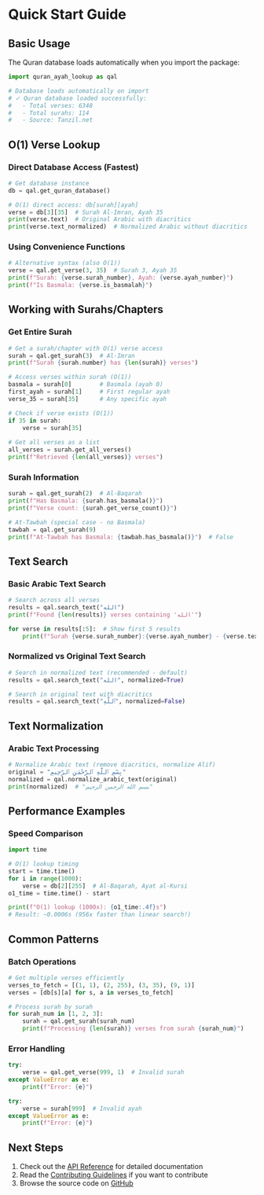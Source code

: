 # Quick Start Guide

## Basic Usage

The Quran database loads automatically when you import the package:

```python
import quran_ayah_lookup as qal

# Database loads automatically on import
# ✓ Quran database loaded successfully:
#   - Total verses: 6348  
#   - Total surahs: 114
#   - Source: Tanzil.net
```

## O(1) Verse Lookup

### Direct Database Access (Fastest)

```python
# Get database instance
db = qal.get_quran_database()

# O(1) direct access: db[surah][ayah]
verse = db[3][35]  # Surah Al-Imran, Ayah 35
print(verse.text)  # Original Arabic with diacritics
print(verse.text_normalized)  # Normalized Arabic without diacritics
```

### Using Convenience Functions

```python
# Alternative syntax (also O(1))
verse = qal.get_verse(3, 35)  # Surah 3, Ayah 35
print(f"Surah: {verse.surah_number}, Ayah: {verse.ayah_number}")
print(f"Is Basmala: {verse.is_basmalah}")
```

## Working with Surahs/Chapters

### Get Entire Surah

```python
# Get a surah/chapter with O(1) verse access
surah = qal.get_surah(3)  # Al-Imran
print(f"Surah {surah.number} has {len(surah)} verses")

# Access verses within surah (O(1))
basmala = surah[0]        # Basmala (ayah 0)
first_ayah = surah[1]     # First regular ayah
verse_35 = surah[35]      # Any specific ayah

# Check if verse exists (O(1))
if 35 in surah:
    verse = surah[35]
    
# Get all verses as a list
all_verses = surah.get_all_verses()
print(f"Retrieved {len(all_verses)} verses")
```

### Surah Information

```python
surah = qal.get_surah(2)  # Al-Baqarah
print(f"Has Basmala: {surah.has_basmala()}")
print(f"Verse count: {surah.get_verse_count()}")

# At-Tawbah (special case - no Basmala)
tawbah = qal.get_surah(9)
print(f"At-Tawbah has Basmala: {tawbah.has_basmala()}")  # False
```

## Text Search

### Basic Arabic Text Search

```python
# Search across all verses
results = qal.search_text("الله")
print(f"Found {len(results)} verses containing 'الله'")

for verse in results[:5]:  # Show first 5 results
    print(f"Surah {verse.surah_number}:{verse.ayah_number} - {verse.text[:50]}...")
```

### Normalized vs Original Text Search

```python
# Search in normalized text (recommended - default)
results = qal.search_text("الله", normalized=True)

# Search in original text with diacritics
results = qal.search_text("ٱللَّهِ", normalized=False)
```

## Text Normalization

### Arabic Text Processing

```python
# Normalize Arabic text (remove diacritics, normalize Alif)
original = "بِسْمِ ٱللَّهِ ٱلرَّحْمَـٰنِ ٱلرَّحِيمِ"
normalized = qal.normalize_arabic_text(original)
print(normalized)  # "بسم الله الرحمن الرحيم"
```

## Performance Examples

### Speed Comparison

```python
import time

# O(1) lookup timing
start = time.time()
for i in range(1000):
    verse = db[2][255]  # Al-Baqarah, Ayat al-Kursi
o1_time = time.time() - start

print(f"O(1) lookup (1000x): {o1_time:.4f}s")
# Result: ~0.0006s (956x faster than linear search!)
```

## Common Patterns

### Batch Operations

```python
# Get multiple verses efficiently
verses_to_fetch = [(1, 1), (2, 255), (3, 35), (9, 1)]
verses = [db[s][a] for s, a in verses_to_fetch]

# Process surah by surah
for surah_num in [1, 2, 3]:
    surah = qal.get_surah(surah_num)
    print(f"Processing {len(surah)} verses from surah {surah_num}")
```

### Error Handling

```python
try:
    verse = qal.get_verse(999, 1)  # Invalid surah
except ValueError as e:
    print(f"Error: {e}")

try:
    verse = surah[999]  # Invalid ayah  
except ValueError as e:
    print(f"Error: {e}")
```

## Next Steps

1. Check out the [API Reference](api.md) for detailed documentation
2. Read the [Contributing Guidelines](../CONTRIBUTING.md) if you want to contribute
3. Browse the source code on [GitHub](https://github.com/sayedmahmoud266/quran-ayah-lookup)